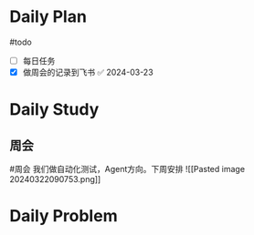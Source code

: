 # Daily Plan
#todo
- [ ] 每日任务
- [x] 做周会的记录到飞书 ✅ 2024-03-23
# Daily Study
## 周会
#周会
我们做自动化测试，Agent方向。下周安排
![[Pasted image 20240322090753.png]]

# Daily Problem